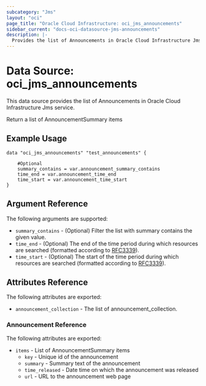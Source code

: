 ```yaml
---
subcategory: "Jms"
layout: "oci"
page_title: "Oracle Cloud Infrastructure: oci_jms_announcements"
sidebar_current: "docs-oci-datasource-jms-announcements"
description: |-
  Provides the list of Announcements in Oracle Cloud Infrastructure Jms service
---
```


# Data Source: oci_jms_announcements
This data source provides the list of Announcements in Oracle Cloud Infrastructure Jms service.

Return a list of AnnouncementSummary items

## Example Usage

```hcl
data "oci_jms_announcements" "test_announcements" {

	#Optional
	summary_contains = var.announcement_summary_contains
	time_end = var.announcement_time_end
	time_start = var.announcement_time_start
}
```

## Argument Reference

The following arguments are supported:

* `summary_contains` - (Optional) Filter the list with summary contains the given value. 
* `time_end` - (Optional) The end of the time period during which resources are searched (formatted according to [RFC3339](https://datatracker.ietf.org/doc/html/rfc3339)).
* `time_start` - (Optional) The start of the time period during which resources are searched (formatted according to [RFC3339](https://datatracker.ietf.org/doc/html/rfc3339)).


## Attributes Reference

The following attributes are exported:

* `announcement_collection` - The list of announcement_collection.

### Announcement Reference

The following attributes are exported:

* `items` - List of AnnouncementSummary items
	* `key` - Unique id of the announcement
	* `summary` - Summary text of the announcement
	* `time_released` - Date time on which the announcement was released
	* `url` - URL to the announcement web page

